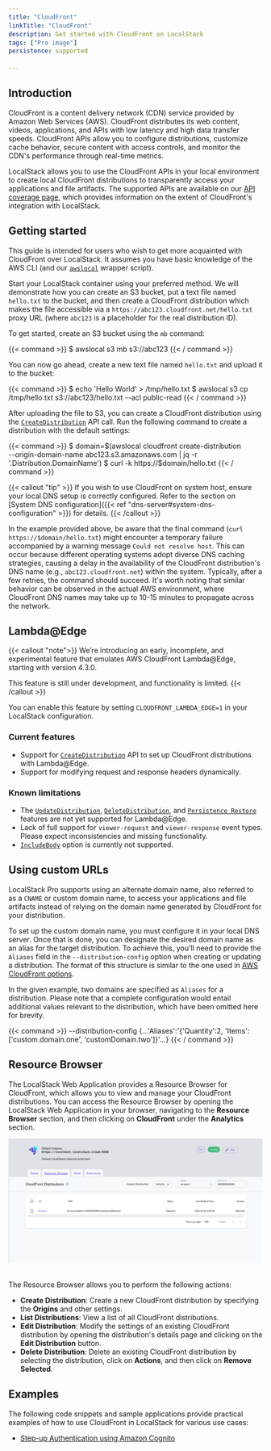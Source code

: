 ```yaml
---
title: "CloudFront"
linkTitle: "CloudFront"
description: Get started with CloudFront on LocalStack
tags: ["Pro image"]
persistence: supported

---
```


## Introduction

CloudFront is a content delivery network (CDN) service provided by Amazon Web Services (AWS).
CloudFront distributes its web content, videos, applications, and APIs with low latency and high data transfer speeds.
CloudFront APIs allow you to configure distributions, customize cache behavior, secure content with access controls, and monitor the CDN's performance through real-time metrics.

LocalStack allows you to use the CloudFront APIs in your local environment to create local CloudFront distributions to transparently access your applications and file artifacts.
The supported APIs are available on our [API coverage page](https://docs.localstack.cloud/references/coverage/coverage_cloudfront/), which provides information on the extent of CloudFront's integration with LocalStack.

## Getting started

This guide is intended for users who wish to get more acquainted with CloudFront over LocalStack.
It assumes you have basic knowledge of the AWS CLI (and our [`awslocal`](https://github.com/localstack/awscli-local) wrapper script).

Start your LocalStack container using your preferred method.
We will demonstrate how you can create an S3 bucket, put a text file named `hello.txt` to the bucket, and then create a CloudFront distribution which makes the file accessible via a `https://abc123.cloudfront.net/hello.txt` proxy URL (where `abc123` is a placeholder for the real distribution ID).

To get started, create an S3 bucket using the `mb` command:

{{< command >}}
$ awslocal s3 mb s3://abc123
{{< / command >}}

You can now go ahead, create a new text file named `hello.txt` and upload it to the bucket:

{{< command >}}
$ echo 'Hello World' > /tmp/hello.txt
$ awslocal s3 cp /tmp/hello.txt s3://abc123/hello.txt --acl public-read
{{< / command >}}

After uploading the file to S3, you can create a CloudFront distribution using the [`CreateDistribution`](https://docs.aws.amazon.com/cloudfront/latest/APIReference/API_CreateDistribution.html) API call.
Run the following command to create a distribution with the default settings:

{{< command >}}
$ domain=$(awslocal cloudfront create-distribution \
   --origin-domain-name abc123.s3.amazonaws.com | jq -r '.Distribution.DomainName')
$ curl -k https://$domain/hello.txt
{{< / command >}}

{{< callout "tip" >}}
If you wish to use CloudFront on system host, ensure your local DNS setup is correctly configured.
Refer to the section on [System DNS configuration]({{< ref "dns-server#system-dns-configuration" >}}) for details.
{{< /callout >}}

In the example provided above, be aware that the final command (`curl https://$domain/hello.txt`) might encounter a temporary failure accompanied by a warning message `Could not resolve host`.
This can occur because different operating systems adopt diverse DNS caching strategies, causing a delay in the availability of the CloudFront distribution's DNS name (e.g., `abc123.cloudfront.net`) within the system.
Typically, after a few retries, the command should succeed.
It's worth noting that similar behavior can be observed in the actual AWS environment, where CloudFront DNS names may take up to 10-15 minutes to propagate across the network.

## Lambda@Edge

{{< callout "note">}}
We’re introducing an early, incomplete, and experimental feature that emulates AWS CloudFront Lambda@Edge, starting with version 4.3.0.

This feature is still under development, and functionality is limited.
{{< /callout >}}

You can enable this feature by setting `CLOUDFRONT_LAMBDA_EDGE=1` in your LocalStack configuration.

### Current features
- Support for [`CreateDistribution`](https://docs.aws.amazon.com/cloudfront/latest/APIReference/API_CreateDistribution.html) API to set up CloudFront distributions with Lambda@Edge.
- Support for modifying request and response headers dynamically.

### Known limitations
- The [`UpdateDistribution`](https://docs.aws.amazon.com/cloudfront/latest/APIReference/API_UpdateDistribution.html), [`DeleteDistribution`](https://docs.aws.amazon.com/cloudfront/latest/APIReference/API_DeleteDistribution.html), and [`Persistence Restore`](https://docs.localstack.cloud/user-guide/state-management/persistence/) features are not yet supported for Lambda@Edge.
- Lack of full support for `viewer-request` and `viewer-response` event types.
  Please expect inconsistencies and missing functionality.
- [`IncludeBody`](https://docs.aws.amazon.com/cloudfront/latest/APIReference/API_LambdaFunctionAssociation.html#cloudfront-Type-LambdaFunctionAssociation-IncludeBody) option is currently not supported.

## Using custom URLs

LocalStack Pro supports using an alternate domain name, also referred to as a `CNAME` or custom domain name, to access your applications and file artifacts instead of relying on the domain name generated by CloudFront for your distribution.

To set up the custom domain name, you must configure it in your local DNS server.
Once that is done, you can designate the desired domain name as an alias for the target distribution.
To achieve this, you'll need to provide the `Aliases` field in the `--distribution-config` option when creating or updating a distribution.
The format of this structure is similar to the one used in [AWS CloudFront options](https://docs.aws.amazon.com/cli/latest/reference/cloudfront/create-distribution.html#options).

In the given example, two domains are specified as `Aliases` for a distribution.
Please note that a complete configuration would entail additional values relevant to the distribution, which have been omitted here for brevity.

{{< command >}}
--distribution-config {...'Aliases':'{'Quantity':2, 'Items': ['custom.domain.one', 'customDomain.two']}'...}
{{< / command >}}

## Resource Browser

The LocalStack Web Application provides a Resource Browser for CloudFront, which allows you to view and manage your CloudFront distributions.
You can access the Resource Browser by opening the LocalStack Web Application in your browser, navigating to the **Resource Browser** section, and then clicking on **CloudFront** under the **Analytics** section.

<img src="cloudfront-resource-browser.png" alt="CloudFront Resource Browser" title="CloudFront Resource Browser" width="900" />
<br>
<br>

The Resource Browser allows you to perform the following actions:

- **Create Distribution**: Create a new CloudFront distribution by specifying the **Origins** and other settings.
- **List Distributions**: View a list of all CloudFront distributions.
- **Edit Distribution**: Modify the settings of an existing CloudFront distribution by opening the distribution's details page and clicking on the **Edit Distribution** button.
- **Delete Distribution**: Delete an existing CloudFront distribution by selecting the distribution, click on **Actions**, and then click on **Remove Selected**.

## Examples

The following code snippets and sample applications provide practical examples of how to use CloudFront in LocalStack for various use cases:

- [Step-up Authentication using Amazon Cognito](https://github.com/localstack/step-up-auth-sample)

